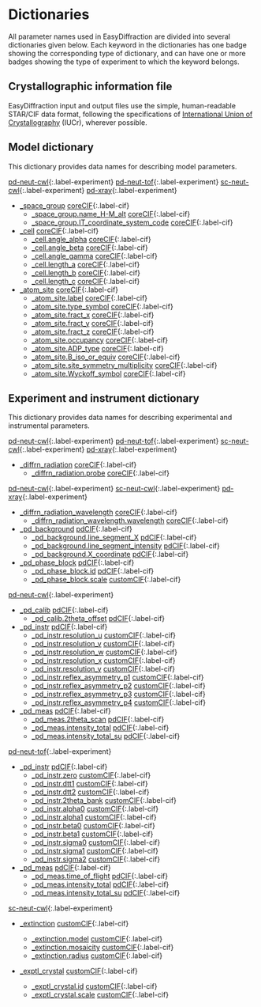 # Dictionaries

All parameter names used in EasyDiffraction are divided into several
dictionaries given below. Each keyword in the dictionaries has one badge showing
the corresponding type of dictionary, and can have one or more badges showing
the type of experiment to which the keyword belongs.

## Crystallographic information file

EasyDiffraction input and output files use the simple, human-readable STAR/CIF
data format, following the specifications of
[International Union of Crystallography](https://www.iucr.org) (IUCr), wherever
possible.

## Model dictionary

This dictionary provides data names for describing model parameters.

[pd-neut-cwl][3]{:.label-experiment} [pd-neut-tof][3]{:.label-experiment}
[sc-neut-cwl][3]{:.label-experiment} [pd-xray][3]{:.label-experiment}

- [\_space_group](dictionaries/_space_group.md) [coreCIF][1]{:.label-cif}
  - [\_space_group.name_H-M_alt](dictionaries/_space_group.md)
    [coreCIF][1]{:.label-cif}
  - [\_space_group.IT_coordinate_system_code](dictionaries/_space_group.md)
    [coreCIF][1]{:.label-cif}
- [\_cell](dictionaries/_cell.md) [coreCIF][1]{:.label-cif}
  - [\_cell.angle_alpha](dictionaries/_cell.md) [coreCIF][1]{:.label-cif}
  - [\_cell.angle_beta](dictionaries/_cell.md) [coreCIF][1]{:.label-cif}
  - [\_cell.angle_gamma](dictionaries/_cell.md) [coreCIF][1]{:.label-cif}
  - [\_cell.length_a](dictionaries/_cell.md) [coreCIF][1]{:.label-cif}
  - [\_cell.length_b](dictionaries/_cell.md) [coreCIF][1]{:.label-cif}
  - [\_cell.length_c](dictionaries/_cell.md) [coreCIF][1]{:.label-cif}
- [\_atom_site](dictionaries/_atom_site.md) [coreCIF][1]{:.label-cif}
  - [\_atom_site.label](dictionaries/_atom_site.md) [coreCIF][1]{:.label-cif}
  - [\_atom_site.type_symbol](dictionaries/_atom_site.md)
    [coreCIF][1]{:.label-cif}
  - [\_atom_site.fract_x](dictionaries/_atom_site.md) [coreCIF][1]{:.label-cif}
  - [\_atom_site.fract_y](dictionaries/_atom_site.md) [coreCIF][1]{:.label-cif}
  - [\_atom_site.fract_z](dictionaries/_atom_site.md) [coreCIF][1]{:.label-cif}
  - [\_atom_site.occupancy](dictionaries/_atom_site.md)
    [coreCIF][1]{:.label-cif}
  - [\_atom_site.ADP_type](dictionaries/_atom_site.md) [coreCIF][1]{:.label-cif}
  - [\_atom_site.B_iso_or_equiv](dictionaries/_atom_site.md)
    [coreCIF][1]{:.label-cif}
  - [\_atom_site.site_symmetry_multiplicity](dictionaries/_atom_site.md)
    [coreCIF][1]{:.label-cif}
  - [\_atom_site.Wyckoff_symbol](dictionaries/_atom_site.md)
    [coreCIF][1]{:.label-cif}

## Experiment and instrument dictionary

This dictionary provides data names for describing experimental and instrumental
parameters.

[pd-neut-cwl][3]{:.label-experiment} [pd-neut-tof][3]{:.label-experiment}
[sc-neut-cwl][3]{:.label-experiment} [pd-xray][3]{:.label-experiment}

- [\_diffrn_radiation](dictionaries/_diffrn_radiation.md)
  [coreCIF][1]{:.label-cif}
  - [\_diffrn_radiation.probe](dictionaries/_diffrn_radiation.md)
    [coreCIF][1]{:.label-cif}

[pd-neut-cwl][3]{:.label-experiment} [sc-neut-cwl][3]{:.label-experiment}
[pd-xray][3]{:.label-experiment}

- [\_diffrn_radiation_wavelength](dictionaries/_diffrn_radiation_wavelength.md)
  [coreCIF][1]{:.label-cif}
  - [\_diffrn_radiation_wavelength.wavelength](dictionaries/_diffrn_radiation_wavelength.md)
    [coreCIF][1]{:.label-cif}
- [\_pd_background](dictionaries/_pd_background.md) [pdCIF][2]{:.label-cif}
  - [\_pd_background.line_segment_X](dictionaries/_pd_background.md)
    [pdCIF][2]{:.label-cif}
  - [\_pd_background.line_segment_intensity](dictionaries/_pd_background.md)
    [pdCIF][2]{:.label-cif}
  - [\_pd_background.X_coordinate](dictionaries/_pd_background.md)
    [pdCIF][2]{:.label-cif}
- [\_pd_phase_block](dictionaries/_pd_phase.md) [pdCIF][2]{:.label-cif}
  - [\_pd_phase_block.id](dictionaries/_pd_phase.md) [pdCIF][2]{:.label-cif}
  - [\_pd_phase_block.scale](dictionaries/_pd_phase.md)
    [customCIF][0]{:.label-cif}

[pd-neut-cwl][3]{:.label-experiment}

- [\_pd_calib](dictionaries/_pd_calib.md) [pdCIF][2]{:.label-cif}
  - [\_pd_calib.2theta_offset](dictionaries/_pd_calib.md)
    [pdCIF][2]{:.label-cif}
- [\_pd_instr](dictionaries/_pd_instr.md) [pdCIF][2]{:.label-cif}
  - [\_pd_instr.resolution_u](dictionaries/_pd_instr.md)
    [customCIF][0]{:.label-cif}
  - [\_pd_instr.resolution_v](dictionaries/_pd_instr.md)
    [customCIF][0]{:.label-cif}
  - [\_pd_instr.resolution_w](dictionaries/_pd_instr.md)
    [customCIF][0]{:.label-cif}
  - [\_pd_instr.resolution_x](dictionaries/_pd_instr.md)
    [customCIF][0]{:.label-cif}
  - [\_pd_instr.resolution_y](dictionaries/_pd_instr.md)
    [customCIF][0]{:.label-cif}
  - [\_pd_instr.reflex_asymmetry_p1](dictionaries/_pd_instr.md)
    [customCIF][0]{:.label-cif}
  - [\_pd_instr.reflex_asymmetry_p2](dictionaries/_pd_instr.md)
    [customCIF][0]{:.label-cif}
  - [\_pd_instr.reflex_asymmetry_p3](dictionaries/_pd_instr.md)
    [customCIF][0]{:.label-cif}
  - [\_pd_instr.reflex_asymmetry_p4](dictionaries/_pd_instr.md)
    [customCIF][0]{:.label-cif}
- [\_pd_meas](dictionaries/_pd_meas.md) [pdCIF][2]{:.label-cif}
  - [\_pd_meas.2theta_scan](dictionaries/_pd_meas.md) [pdCIF][2]{:.label-cif}
  - [\_pd_meas.intensity_total](dictionaries/_pd_meas.md)
    [pdCIF][2]{:.label-cif}
  - [\_pd_meas.intensity_total_su](dictionaries/_pd_meas.md)
    [pdCIF][2]{:.label-cif}

[pd-neut-tof][3]{:.label-experiment}

- [\_pd_instr](dictionaries/_pd_instr.md) [pdCIF][2]{:.label-cif}
  - [\_pd_instr.zero](dictionaries/_pd_instr.md) [customCIF][0]{:.label-cif}
  - [\_pd_instr.dtt1](dictionaries/_pd_instr.md) [customCIF][0]{:.label-cif}
  - [\_pd_instr.dtt2](dictionaries/_pd_instr.md) [customCIF][0]{:.label-cif}
  - [\_pd_instr.2theta_bank](dictionaries/_pd_instr.md)
    [customCIF][0]{:.label-cif}
  - [\_pd_instr.alpha0](dictionaries/_pd_instr.md) [customCIF][0]{:.label-cif}
  - [\_pd_instr.alpha1](dictionaries/_pd_instr.md) [customCIF][0]{:.label-cif}
  - [\_pd_instr.beta0](dictionaries/_pd_instr.md) [customCIF][0]{:.label-cif}
  - [\_pd_instr.beta1](dictionaries/_pd_instr.md) [customCIF][0]{:.label-cif}
  - [\_pd_instr.sigma0](dictionaries/_pd_instr.md) [customCIF][0]{:.label-cif}
  - [\_pd_instr.sigma1](dictionaries/_pd_instr.md) [customCIF][0]{:.label-cif}
  - [\_pd_instr.sigma2](dictionaries/_pd_instr.md) [customCIF][0]{:.label-cif}
- [\_pd_meas](dictionaries/_pd_meas.md) [pdCIF][2]{:.label-cif}
  - [\_pd_meas.time_of_flight](dictionaries/_pd_meas.md) [pdCIF][2]{:.label-cif}
  - [\_pd_meas.intensity_total](dictionaries/_pd_meas.md)
    [pdCIF][2]{:.label-cif}
  - [\_pd_meas.intensity_total_su](dictionaries/_pd_meas.md)
    [pdCIF][2]{:.label-cif}

[sc-neut-cwl][3]{:.label-experiment}

- [\_extinction](dictionaries/_extinction.md) [customCIF][0]{:.label-cif}

  - [\_extinction.model](dictionaries/_extinction.md)
    [customCIF][0]{:.label-cif}
  - [\_extinction.mosaicity](dictionaries/_extinction.md)
    [customCIF][0]{:.label-cif}
  - [\_extinction.radius](dictionaries/_extinction.md)
    [customCIF][0]{:.label-cif}

- [\_exptl_crystal](dictionaries/_exptl_crystal.md) [customCIF][0]{:.label-cif}
  - [\_exptl_crystal.id](dictionaries/_exptl_crystal.md)
    [customCIF][0]{:.label-cif}
  - [\_exptl_crystal.scale](dictionaries/_exptl_crystal.md)
    [customCIF][0]{:.label-cif}

<!-- prettier-ignore-start -->
[0]: #
[1]: https://www.iucr.org/resources/cif/dictionaries/browse/cif_core
[2]: https://www.iucr.org/resources/cif/dictionaries/browse/cif_pd
[3]: glossary.md
<!-- prettier-ignore-end -->
